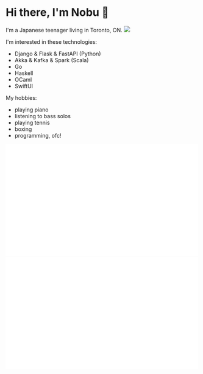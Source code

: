 # Hi there, I'm Nobu 👋

I'm a Japanese teenager living in Toronto, ON. <img src="https://user-images.githubusercontent.com/60306074/160750010-f3fe0b78-0090-4f61-be39-9a9ba9f29b3a.gif" width="45"> 
<br>

I'm interested in these technologies:
 - Django & Flask & FastAPI (Python)
 - Akka & Kafka & Spark (Scala)
 - Go
 - Haskell
 - OCaml
 - SwiftUI

My hobbies:
 - playing piano
 - listening to bass solos
 - playing tennis
 - boxing
 - programming, ofc!

<div align="center">

<!--
https://github.community/t/support-theme-context-for-images-in-light-vs-dark-mode/147981/84
-->
<a href="https://github.com/bichanna/github-stats#gh-dark-mode-only">
<img src="https://github.com/bichanna/github-stats/blob/master/generated/overview.svg#gh-dark-mode-only" />
<img src="https://github.com/bichanna/github-stats/blob/master/generated/languages.svg#gh-dark-mode-only" />
</a>

</div>



